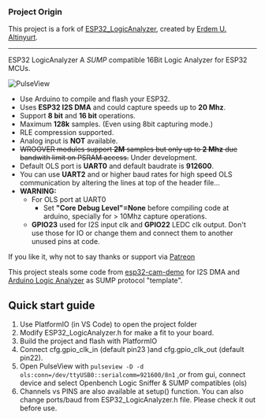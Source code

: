 ### Project Origin

This project is a fork of [ESP32_LogicAnalyzer](https://github.com/EUA/ESP32_LogicAnalyzer), created by [Erdem U. Altinyurt](https://github.com/EUA).

----

ESP32 LogicAnalyzer
A *SUMP* compatible 16Bit Logic Analyzer for ESP32 MCUs.

![PulseView](/ESP32_LogicAnalyzer_in_PulseView.png)

* Use Arduino to compile and flash your ESP32.
* Uses **ESP32 I2S DMA** and could capture speeds up to **20 Mhz**.
* Support **8 bit** and **16 bit** operations.
* Maximum **128k** samples. (Even using 8bit capturing mode.)
* RLE compression supported.
* Analog input is **NOT** available.
* ~~WROOVER modules support **2M** samples but only up to **2 Mhz** due bandwith limit on PSRAM access.~~ Under development.
* Default OLS port is **UART0** and default baudrate is **912600**.
* You can use **UART2** and or higher baud rates for high speed OLS communication by altering the lines at top of the header file...
* **WARNING:** 
  - For OLS port at UART0
    - Set **"Core Debug Level"=None** before compiling code at arduino, specially for > 10Mhz capture operations.
  - **GPIO23** used for I2S input clk and  **GPIO22** LEDC clk output.  Don't use those for IO or change them and connect them to another unused pins at code.


If you like it, why not to say thanks or support via [Patreon](https://www.patreon.com/EUA)

This project steals some code from [esp32-cam-demo](https://github.com/igrr/esp32-cam-demo) for I2S DMA and [Arduino Logic Analyzer](https://github.com/gillham/logic_analyzer) as SUMP protocol "template".


## Quick start guide
1. Use PlatformIO (in VS Code) to open the project folder
2. Modify ESP32_LogicAnalyzer.h for make a fit to your board.
3. Build the project and flash with PlatformIO
4. Connect cfg.gpio_clk_in (default pin23 )and cfg.gpio_clk_out (default pin22).
5. Open PulseView with `pulseview -D -d ols:conn=/dev/ttyUSB0::serialcomm=921600/8n1`  ,or from gui, connect device and select Openbench Logic Sniffer & SUMP compatibles (ols)
6. Channels vs PINS are also available at setup() function. You can also change ports/baud from ESP32_LogicAnalyzer.h file. Please check it out before use.
